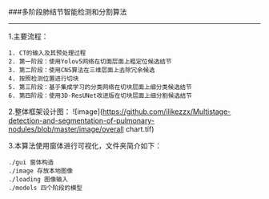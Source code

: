 ###多阶段肺结节智能检测和分割算法
____
1.主要流程：
```
1. CT的输入及其预处理过程
2. 第一阶段：使用Yolov5网络在切面层面上粗定位候选结节
3. 第二阶段：使用CNS算法在三维层面上去除冗余候选
4. 按照检测位置进行切块
5. 第三阶段：基于集成学习的分类网络在切块层面上细分类候选结节
6. 第四阶段：使用3D-ResUNet改进版在切块层面上细分割候选结节
```
2.整体框架设计图：
![image](https://github.com/ilikezzx/Multistage-detection-and-segmentation-of-pulmonary-nodules/blob/master/image/overall chart.tif)

3.本算法使用窗体进行可视化，文件夹简介如下：
```
./gui 窗体构造
./image 存放本地图像
./loading 图像输入
./models 四个阶段的模型
```
